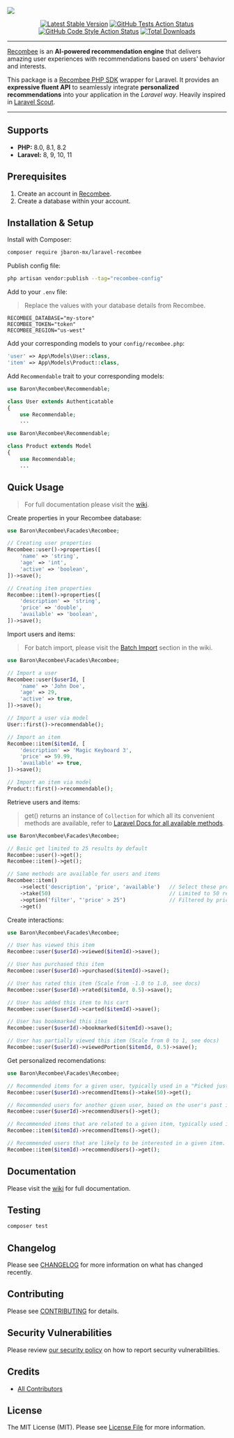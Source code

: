 ![](https://banners.beyondco.de/Laravel%20Recombee.png?theme=light&packageManager=composer+require&packageName=jbaron-mx%2Flaravel-recombee&pattern=architect&style=style_1&description=Seamless+integration+of+AI-powered+recommendations&md=1&showWatermark=0&fontSize=100px&images=https%3A%2F%2Flaravel.com%2Fimg%2Flogomark.min.svg)

<p align="center">
<a href="https://packagist.org/packages/jbaron-mx/laravel-recombee"><img src="https://img.shields.io/packagist/v/jbaron-mx/laravel-recombee.svg?style=flat-square" alt="Latest Stable Version"></a>
<a href="https://github.com/jbaron-mx/laravel-recombee/actions/workflows/run-tests.yml?query=branch%3Amain"><img src="https://img.shields.io/github/actions/workflow/status/jbaron-mx/laravel-recombee/run-tests.yml?label=tests&branch=main" alt="GitHub Tests Action Status"></a>
<a href="https://github.com/jbaron-mx/laravel-recombee/actions/workflows/php-cs-fixer.yml?query=branch%3Amain"><img src="https://img.shields.io/github/actions/workflow/status/jbaron-mx/laravel-recombee/php-cs-fixer.yml?label=code%20style&branch=main" alt="GitHub Code Style Action Status"></a>
<a href="https://packagist.org/packages/jbaron-mx/laravel-recombee"><img src="https://img.shields.io/packagist/dt/jbaron-mx/laravel-recombee.svg?style=flat-square" alt="Total Downloads"></a>
</p>

------

[Recombee](https://www.recombee.com/) is an **AI-powered recommendation engine** that delivers amazing user experiences with recommendations based on users' behavior and interests.

This package is a [Recombee PHP SDK](https://github.com/Recombee/php-api-client) wrapper for Laravel. It provides an **expressive fluent API** to seamlessly integrate **personalized recommendations** into your application in the *Laravel way*. Heavily inspired in [Laravel Scout](https://github.com/laravel/scout/).

---

## Supports

* **PHP:** 8.0, 8.1, 8.2
* **Laravel:** 8, 9, 10, 11

## Prerequisites

1. Create an account in [Recombee](https://www.recombee.com/).
2. Create a database within your account.

## Installation & Setup

Install with Composer:
```sh
composer require jbaron-mx/laravel-recombee
```

Publish config file:
```sh
php artisan vendor:publish --tag="recombee-config"
```

Add to your `.env` file:
> Replace the values with your database details from Recombee.
```env
RECOMBEE_DATABASE="my-store"
RECOMBEE_TOKEN="token"
RECOMBEE_REGION="us-west"
```

Add your corresponding models to your `config/recombee.php`:
```php
'user' => App\Models\User::class,
'item' => App\Models\Product::class,
```

Add `Recommendable` trait to your corresponding models:
```php
use Baron\Recombee\Recommendable;

class User extends Authenticatable
{
    use Recommendable;
    ...
```
```php
use Baron\Recombee\Recommendable;

class Product extends Model
{
    use Recommendable;
    ...
```

## Quick Usage

> For full documentation please visit the [wiki](https://github.com/jbaron-mx/laravel-recombee/wiki).

Create properties in your Recombee database:
```php
use Baron\Recombee\Facades\Recombee;

// Creating user properties
Recombee::user()->properties([
    'name' => 'string',
    'age' => 'int',
    'active' => 'boolean',
])->save();

// Creating item properties
Recombee::item()->properties([
    'description' => 'string',
    'price' => 'double',
    'available' => 'boolean',
])->save();
```

Import users and items:
> For batch import, please visit the [Batch Import](https://github.com/jbaron-mx/laravel-recombee/wiki/3.-Batch-Import) section in the wiki.
```php
use Baron\Recombee\Facades\Recombee;

// Import a user
Recombee::user($userId, [
    'name' => 'John Doe',
    'age' => 29,
    'active' => true,
])->save();

// Import a user via model
User::first()->recommendable();

// Import an item
Recombee::item($itemId, [
    'description' => 'Magic Keyboard 3',
    'price' => 59.99,
    'available' => true,
])->save();

// Import an item via model
Product::first()->recommendable();
```

Retrieve users and items:
> get() returns an instance of `Collection` for which all its convenient methods are available, refer to [Laravel Docs for all available methods](https://laravel.com/docs/master/collections#available-methods).
```php
use Baron\Recombee\Facades\Recombee;

// Basic get limited to 25 results by default
Recombee::user()->get(); 
Recombee::item()->get(); 

// Same methods are available for users and items
Recombee::item()
    ->select('description', 'price', 'available')   // Select these properties only
    ->take(50)                                      // Limited to 50 results
    ->option('filter', "'price' > 25")              // Filtered by price
    ->get()
```

Create interactions:
```php
use Baron\Recombee\Facades\Recombee;

// User has viewed this item
Recombee::user($userId)->viewed($itemId)->save();

// User has purchased this item
Recombee::user($userId)->purchased($itemId)->save();

// User has rated this item (Scale from -1.0 to 1.0, see docs)
Recombee::user($userId)->rated($itemId, 0.5)->save();

// User has added this item to his cart
Recombee::user($userId)->carted($itemId)->save();

// User has bookmarked this item
Recombee::user($userId)->bookmarked($itemId)->save();

// User has partially viewed this item (Scale from 0 to 1, see docs)
Recombee::user($userId)->viewedPortion($itemId, 0.5)->save();
```

Get personalized recomendations:
```php
use Baron\Recombee\Facades\Recombee;

// Recommended items for a given user, typically used in a "Picked just for you" section.
Recombee::user($userId)->recommendItems()->take(50)->get();

// Recommended users for another given user, based on the user's past interactions and values of properties.
Recombee::user($userId)->recommendUsers()->get();

// Recommended items that are related to a given item, typically used in a "Similar Products" section.
Recombee::item($itemId)->recommendItems()->get();

// Recommended users that are likely to be interested in a given item.
Recombee::item($itemId)->recommendUsers()->get();
```

## Documentation

Please visit the [wiki](https://github.com/jbaron-mx/laravel-recombee/wiki) for full documentation.

## Testing

```bash
composer test
```

## Changelog

Please see [CHANGELOG](CHANGELOG.md) for more information on what has changed recently.

## Contributing

Please see [CONTRIBUTING](https://github.com/spatie/.github/blob/main/CONTRIBUTING.md) for details.

## Security Vulnerabilities

Please review [our security policy](../../security/policy) on how to report security vulnerabilities.

## Credits

- [All Contributors](../../contributors)

## License

The MIT License (MIT). Please see [License File](LICENSE.md) for more information.
